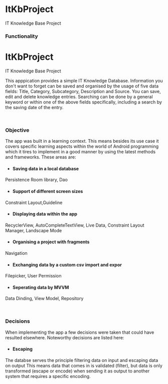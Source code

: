 # ItKbProject
IT Knowledge Base Project

### Functionality

# ItKbProject
IT Knowledge Base Project


This apppication provides a simple IT Knowledge Database. Information you don't want to forget can be saved and organised by the usage of five data fields:
Title, Category, Subcategory, Description and Source.
You can save, edit and delete knowledge entries. Searching can be done by a general keyword or within one of the above fields specifically, including a search by the saving date of the entry.

<br>

### Objective

The app was built in a learning context. This means besides its use case it covers specific learning aspects within the world of Android programming which it tires to implement in a good manner by using the latest methods and frameworks. These areas are:

- #### Saving data in a local database
Persistence Room library, Dao

- #### Support of different screen sizes 
Constraint Layout,Guideline

- #### Displaying data within the app
RecyclerView, AutoCompleteTextView, Live Data, Constraint Layout Manager, Landscape Mode

- #### Organising a project with fragments
Navigation

- #### Exchanging data by a custom csv import and expor
Filepicker, User Permission

- #### Seperating data by MVVM
Data Dinding, View Model, Repository

<br>

### Decisions
When implementing the app a few decisions were taken that could have resulted elsewhere. Noteworthy decisions are listed here:

- #### Escaping
The databse serves the principle filtering data on input and escaping data on output
This means data that comes in is validated (filter), but data is only transformed (escape or encode) when sending it as output 
to another system that requires a specific encoding.
